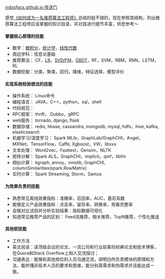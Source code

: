 [rrdssfgcs.github.io 传送门](https://rrdssfgcs.github.io/)

感觉[《如何成为一名推荐算法工程师》](https://mp.weixin.qq.com/s?src=11&timestamp=1530774550&ver=979&signature=fsAx3LeUm6xx-urvKqA-PGYR9iDWvhphjvCAIYwyCSVkq4tjPLuQmkeVyjshh*yTlovHj4bpOCoNADDfhtqwRHp9JyWHmA8-s58r5jni2B6NCK1mP9H*4rd8NBqXQp3K&new=1)总结的挺不错的，现在参照其结构，列出推荐算法工程师应该掌握的知识目录，并对其进行细节丰富，供您参考～

#### 掌握核心原理的技能

-  数学：[微积分](/pages/math.html)，[统计学](/pages/math.html)，[线性代数](/pages/math.html)
-  周边学科：信息论基础
-  推荐算法： CF，[LR](/pages/lr.html)，[SVD/FM](/pages/svd_fm.html)，[GBDT](/pages/gbdt.html)，RF，SVM，RBM，RNN，LSTM，RL
-  数据挖掘：分类，聚类，回归，降维，特征选择，模型评价

#### 实现系统检验想法的技能

- 操作系统： Linux命令
- 编程语言： JAVA，C++，python，sql，shell
- 代码规范：
- RPC框架： thrift， Dubbo，gRPC
- web服务： tornado, django, flask
- 数据存储： redis, hbase, cassandra, mongodb, mysql, hdfs，hive, kafka, elasticsearch
- 机器学习/深度学习： Spark MLib，GraphLab/GraphCHI，Angel，MXNet，TensorFlow，Caffe, Xgboost，VW，libxxx
- 文本处理： Word2vec，Fasttext，Gensim，NLTK
- 矩阵分解： Spark ALS，GraphCHI，implicit，qmf，libfm
- 相似计算： kgraph, annoy，nmslib, GraphCHI, columnSimilarities(spark.RowMatrix)
- 实时计算： Spark Streaming, Storm，Samza


#### 为效果负责的技能
- 熟悉常见离线效果指标：准确率，召回率，AUC，基尼系数
- 能够定义产品效果指标：点击率，留存率，转换率，观看完整率
- 会做对比试验并分析实验结果：指标数据可视化
- 知道常见推荐产品的区别： Feed流推荐，相关推荐，TopN推荐，个性化推送

#### 其他软技能
- 工作方法
- 英文阅读：读顶级会议的论文、一流公司和行业前辈的经典论文和技术博客，在Quora和Stack Overflow上和人交流探讨；
- 沟通表达：能够和其他岗位的人员沟通交流，讲明白所负责模块的原理和方法，能听懂非技术人员的要求和思维，能分别真需求和伪需求并且能达成一致。
